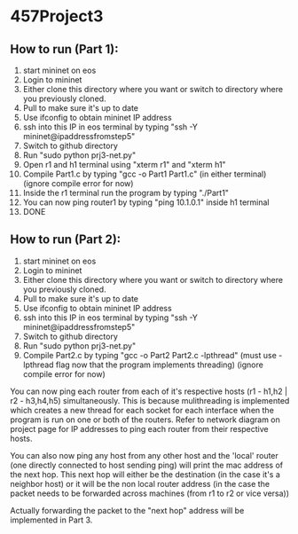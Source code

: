 # 457Project3

## How to run (Part 1):
1. start mininet on eos
2. Login to mininet
3. Either clone this directory where you want or switch to directory where you previously cloned.
4. Pull to make sure it's up to date
5. Use ifconfig to obtain mininet IP address
6. ssh into this IP in eos terminal by typing "ssh -Y mininet@ipaddressfromstep5"
7. Switch to github directory
8. Run "sudo python prj3-net.py"
9. Open r1 and h1 terminal using "xterm r1" and "xterm h1"
10. Compile Part1.c by typing "gcc -o Part1 Part1.c" (in either terminal) (ignore compile error for now)
11. Inside the r1 terminal run the program by typing "./Part1"
12. You can now ping router1 by typing "ping 10.1.0.1" inside h1 terminal
13. DONE

## How to run (Part 2):
1. start mininet on eos
2. Login to mininet
3. Either clone this directory where you want or switch to directory where you previously cloned.
4. Pull to make sure it's up to date
5. Use ifconfig to obtain mininet IP address
6. ssh into this IP in eos terminal by typing "ssh -Y mininet@ipaddressfromstep5"
7. Switch to github directory
8. Run "sudo python prj3-net.py"
9. Compile Part2.c by typing "gcc -o Part2 Part2.c -lpthread" (must use -lpthread flag now that the program implements threading) (ignore compile error for now)

You can now ping each router from each of it's respective hosts (r1 - h1,h2 | r2 - h3,h4,h5) simultaneously. This is because mulithreading is implemented which creates a new thread for each socket for each interface when the program is run on one or both of the routers. Refer to network diagram on project page for IP addresses to ping each router from their respective hosts.

You can also now ping any host from any other host and the 'local' router (one directly connected to host sending ping) will print the mac address of the next hop. This next hop will either be the destination (in the case it's a neighbor host) or it will be the non local router address (in the case the packet needs to be forwarded across machines (from r1 to r2 or vice versa))

Actually forwarding the packet to the "next hop" address will be implemented in Part 3.
